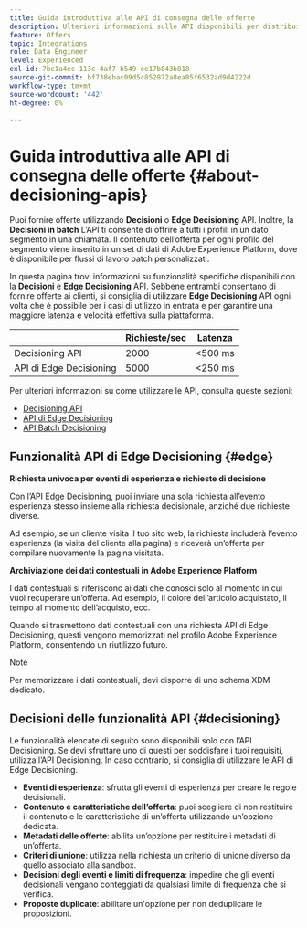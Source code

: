 ```yaml
---
title: Guida introduttiva alle API di consegna delle offerte
description: Ulteriori informazioni sulle API disponibili per distribuire offerte personalizzate.
feature: Offers
topic: Integrations
role: Data Engineer
level: Experienced
exl-id: 7bc1a4ec-113c-4af7-b549-ee17b843b818
source-git-commit: bf738ebac09d5c852872a8ea85f6532ad9d4222d
workflow-type: tm+mt
source-wordcount: '442'
ht-degree: 0%

---
```


# Guida introduttiva alle API di consegna delle offerte {#about-decisioning-apis}

Puoi fornire offerte utilizzando **Decisioni** o **Edge Decisioning** API. Inoltre, la **Decisioni in batch** L’API ti consente di offrire a tutti i profili in un dato segmento in una chiamata. Il contenuto dell’offerta per ogni profilo del segmento viene inserito in un set di dati di Adobe Experience Platform, dove è disponibile per flussi di lavoro batch personalizzati.

In questa pagina trovi informazioni su funzionalità specifiche disponibili con la **Decisioni** e **Edge Decisioning** API. Sebbene entrambi consentano di fornire offerte ai clienti, si consiglia di utilizzare **Edge Decisioning** API ogni volta che è possibile per i casi di utilizzo in entrata e per garantire una maggiore latenza e velocità effettiva sulla piattaforma.

|  | Richieste/sec | Latenza |
|---|---|---|
| Decisioning API | 2000 | &lt;500 ms |
| API di Edge Decisioning | 5000 | &lt;250 ms |

Per ulteriori informazioni su come utilizzare le API, consulta queste sezioni:
* [Decisioning API](decisioning-api.md)
* [API di Edge Decisioning](edge-decisioning-api.md)
* [API Batch Decisioning](batch-decisioning-api.md)

## Funzionalità API di Edge Decisioning {#edge}

**Richiesta univoca per eventi di esperienza e richieste di decisione**

Con l’API Edge Decisioning, puoi inviare una sola richiesta all’evento esperienza stesso insieme alla richiesta decisionale, anziché due richieste diverse.

Ad esempio, se un cliente visita il tuo sito web, la richiesta includerà l’evento esperienza (la visita del cliente alla pagina) e riceverà un’offerta per compilare nuovamente la pagina visitata.

**Archiviazione dei dati contestuali in Adobe Experience Platform**

I dati contestuali si riferiscono ai dati che conosci solo al momento in cui vuoi recuperare un’offerta. Ad esempio, il colore dell’articolo acquistato, il tempo al momento dell’acquisto, ecc.

Quando si trasmettono dati contestuali con una richiesta API di Edge Decisioning, questi vengono memorizzati nel profilo Adobe Experience Platform, consentendo un riutilizzo futuro.

>[!NOTE]
>
>Per memorizzare i dati contestuali, devi disporre di uno schema XDM dedicato.

## Decisioni delle funzionalità API {#decisioning}

Le funzionalità elencate di seguito sono disponibili solo con l’API Decisioning. Se devi sfruttare uno di questi per soddisfare i tuoi requisiti, utilizza l’API Decisioning. In caso contrario, si consiglia di utilizzare le API di Edge Decisioning.

* **Eventi di esperienza**: sfrutta gli eventi di esperienza per creare le regole decisionali.
* **Contenuto e caratteristiche dell’offerta**: puoi scegliere di non restituire il contenuto e le caratteristiche di un’offerta utilizzando un’opzione dedicata.
* **Metadati delle offerte**: abilita un’opzione per restituire i metadati di un’offerta.
* **Criteri di unione**: utilizza nella richiesta un criterio di unione diverso da quello associato alla sandbox.
* **Decisioni degli eventi e limiti di frequenza**: impedire che gli eventi decisionali vengano conteggiati da qualsiasi limite di frequenza che si verifica.
* **Proposte duplicate**: abilitare un&#39;opzione per non deduplicare le proposizioni.
